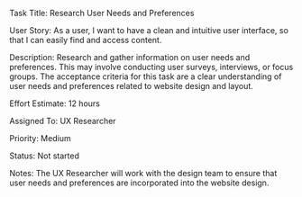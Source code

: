 Task Title: Research User Needs and Preferences

User Story: As a user, I want to have a clean and intuitive user interface, so that I can easily find and access content.

Description: Research and gather information on user needs and preferences. This may involve conducting user surveys, interviews, or focus groups. The acceptance criteria for this task are a clear understanding of user needs and preferences related to website design and layout.

Effort Estimate: 12 hours

Assigned To: UX Researcher

Priority: Medium

Status: Not started

Notes: The UX Researcher will work with the design team to ensure that user needs and preferences are incorporated into the website design.